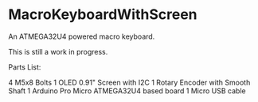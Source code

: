 # MacroKeyboardWithScreen
 An ATMEGA32U4 powered macro keyboard.

This is still a work in progress.

Parts List:

4	M5x8 Bolts
1	OLED 0.91" Screen with I2C
1	Rotary Encoder with Smooth Shaft
1	Arduino Pro Micro ATMEGA32U4 based board
1	Micro USB cable
